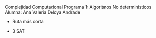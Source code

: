 Complejidad Computacional
Programa 1: Algoritmos No deterministicos
Alumna: Ana Valeria Deloya Andrade

* Ruta más corta

* 3 SAT

